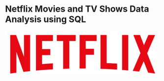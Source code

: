 # Netflix Movies and TV Shows Data Analysis using SQL
![Netflix logo](https://github.com/JyotiParmarProfessional/Netflix_sql_project/blob/main/logo.png)
